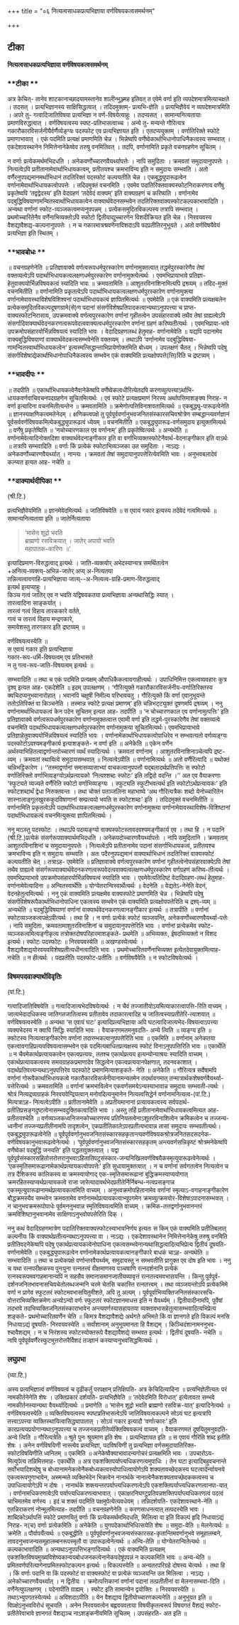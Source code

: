 +++
title = "०६ नित्यत्वसाधकप्रत्यभिज्ञाया वर्णविषयकत्वसमर्थनम्"

+++


## टीका

**नित्यत्वसाधकप्रत्यभिज्ञाया वर्णविषयकत्वसमर्थनम्**

### **टीका **

अत्र केचित्- तानेव शाटकानाच्छादयामस्तानेव शालीन्भुञ्ज्मह इतिवत् त एवेमे वर्णा इति व्यपदेशमात्रमित्याचक्षते । तदसत् । प्रत्यभिज्ञानस्य साक्षिसिद्धत्वात् । तदिदमुक्तम्- प्रत्यभि-ज्ञेति ॥ प्रत्यभिज्ञैवेयं न व्यपदेशमात्रमिति । अपरे तु- गत्वादिजातिविषया प्रत्यभिज्ञा न वर्ण-विषयेत्याहुः । तदप्यसत् । सामान्यनित्यतायाः प्रमाणविरुद्धत्वात् । वर्णविषयत्वस्य स्पष्ट-प्रतिभासत्वाच्च । अन्ये तु- मन्यन्ते गौरित्यत्र गकारौकारविसर्जनीयैर्वर्णैर्व्यङ्ग्यः पदस्फोट एव प्रत्यभिज्ञायत इति । एतदप्ययुक्तम् । वर्णातिरिक्ते स्फोटे प्रमाणाभावात् । एकं पदमिति प्रत्यक्षं प्रमाणमिति चेन्न । भिन्नेष्वपि वर्णेष्वेकार्थाभिधानोपाधिनैकत्वस्य सम्भवात् । एकदेशावस्थानेन निमित्तेनानेकेष्वेव तरुषु वनमितिवत् । तदपि, वर्णानामिति प्रकृते वचनग्रहणेन सूचितम् ।

न वर्णाः प्रत्येकमर्थमभिदधति । अनेकवर्णोच्चारणवैयर्थ्यापत्तेः । नापि समुदिताः । क्रमवतां समुदायानुपपत्तेः । नित्यत्वेऽपि प्रतीतानामेवार्थाभिधायकत्वम्, प्रतीतयश्च क्रमभाविन्य इति न समुदायः सम्भवति । अतो वर्णैरनुपपद्यमानमर्थाभिधानं तदतिरिक्तं पदस्फोटं कल्पयतीति चेन्न । एकबुद्ध्युपारूढत्वेन वर्णानामेवार्थाभिधायकत्वोपपत्तेः । तदिदमुक्तं वचनमिति । एवमेव पदातिरिक्तवाक्यस्फोटनिराकरणाय वर्णेषु प्रकृतेष्वपि ‘तद्वद्वेदस्य’ इति वेदग्रहणं ‘तदेवेदं वाक्यम्’ इति वाक्यग्रहणं च करिष्यति । वर्णानामेव पदबुद्धिविषयाणामन्वितस्वार्थाभिधायकत्वेन वाक्यार्थवेदनसम्भवेन तदतिरिक्तवाक्यस्फोटकल्पकाभावादिति । अन्यथा वर्णानां स्फोट-व्यञ्जकत्वमप्यनुपपन्नम् । प्रत्येकसमुदितविकल्पस्य तत्रापि सम्भवात् । प्रथमोच्चारितेनैव वर्णेनाभिव्यक्तोऽपि स्फोटो द्वितीयाद्युच्चारणेन विशदीक्रियत इति चेन्न । निरवयवस्य वैशद्यावैशद्य-कल्पनानुपपत्तेः । न च गकारमात्रश्रवणेनाविशदाऽपि पदप्रतीतिरनुभूयते । अतो वर्णविषयैवेयं प्रत्यभिज्ञा इति स्थितम् ।

### **भावबोधः **

॥ वचनग्रहणेनेति ॥ प्रतिज्ञावाक्ये वर्णत्वरूपधर्मपुरस्कारेण वर्णानामुक्तत्वात् तद्धर्मपुरस्कारेणैव तेषां वक्तव्यत्वेऽपि पदार्थाभिधायकत्वलक्षणधर्मपुरस्कारेण वर्णानामुक्त्येत्यर्थः । एवमभिप्रायाभावे प्रतिज्ञा-हेतुवाक्ययोर्भिन्नविषयकत्वं स्यादिति भावः ॥ क्रमवतामिति ॥ आशुतरविनाशिनामित्यपि द्रश्व्व्यम् ॥ तदिद-मुक्तं वचनमितीति ॥ वर्णानामिति प्रकृतत्वेऽपि पदार्थाभिधायकत्वलक्षणधर्मपुरस्कारेण वर्णानामुक्त्या वर्णानामेवावस्थाविशेषविशिश्वनां पदार्थाभिधायकत्वं ज्ञापितमित्यर्थः ॥ एवमेवेति ॥ एकं वाक्यमिति प्रत्यक्षबलेन प्रत्येकसमुदितविकल्पदूषणग्रामे(से)ण पदानां संसर्गविशेषप्रतिपादकत्वान्यथाऽनुपपत्त्या च प्राप्त-वाक्यस्फोटनिरासाय, उपक्रमवाक्ये वर्णत्वपुरस्कारेण वर्णानां गृहीतत्वेन उपसंहारवाक्ये तथैव तेषां ग्राह्यत्वेऽपि संसर्गादिवाक्यार्थवेदनकरणत्वरूपवेदत्ववाक्यत्वधर्मपुरस्कारेण वर्णानां ग्रहणं करिष्यतीत्यर्थः । एवमभिप्राया-भावे उपक्रमोपसंहारयोर्भिन्नविषयत्वं स्यादिति भावः । वेदादिग्रहणलब्धं हेतुमाह- वर्णानामेवेति ॥ यद्यपि पदानामेव वाक्यबुद्धिविषयाणां वाक्यार्थवेदकत्वसम्भवेनेति वक्तव्यम् । तथाऽपि ‘वर्णानामेव पदबुद्धिविषया-णामन्वितस्वार्थाभिधायकत्वेन’ इत्यस्मत्सिद्धान्ताभिप्रायेणोक्तमिति बोध्यम् । उपलक्षणं चैतत् । भिन्नेष्वपि पदेषु संसर्गविशेषाद्येकार्थाभिधानोपाधिनैकत्वस्य सम्भवेन
एकं वाक्यमिति प्रत्यक्षोपपत्ते(त्ति)रिति च द्रष्टव्यम् ।

### **भावदीपः **

॥ तदपीति ॥ एकार्थाभिधायकत्वेनैवानेकेष्वपि वर्णेष्वेकत्वधीरित्येतदपि करणव्युत्पत्त्याऽर्थाभि-धायकवर्णवाचिवचनपदग्रहणेन सूचितमित्यर्थः । एवं स्फोटे प्रत्यक्षप्रमाणं निरस्य अर्थापत्तिमाशङ्क्य निराह- न वर्णा इत्यादिना वचनमितीत्यन्तेन ॥ क्रमवतामिति ॥ क्रमेणोत्पत्तिविनाशवतामित्यर्थः ॥ एकबुद्ध्यु-पारूढत्वेनेति ॥ ज्ञानस्याक्षणिकत्वमतेनेदम् । क्षणिकत्वपक्षे तु पूर्वपूर्ववर्णानुभवजनितसंस्कारसचिवश्रोत्रेण सम्बद्धान्त्यवर्णज्ञानं पूर्वसर्ववर्णविषयकमित्येकबुद्ध्युपारूढत्वं ध्येयम् ॥ वचनमितीति ॥ एकबुद्ध्युपारूढ-वर्णसमुदाय इत्युक्तमित्यर्थः ॥ वर्णेषु प्रकृतेष्विति ॥ ‘नचोच्चारणकाल एव वर्णानाम्’ इति प्रकृतेष्वित्यर्थः ॥ अन्यथेति ॥ वर्णानामेवेत्यादिनोक्तदिशा वाक्यार्थवेदनाङ्गीकार इति वा वर्णाभिव्यक्तस्फोटेनैवार्थ-वेदनाङ्गीकार इति वाऽर्थः ॥ तत्रापि सम्भवादिति ॥ वर्णाः किं प्रत्येकं स्फोटाभिव्यञ्जका उत समुदिताः । नाऽद्यः । अनेकवर्णोच्चारणवैयर्थ्यात् । नान्त्यः । क्रमवतां तेषां समुदायानुपपत्तेरित्येवमिति भावः । अनुभवबलादेवं कल्प्यत इत्यत आह- नचेति ॥

### **वाक्यार्थदीपिका **

(श्री.टि.)

प्रत्यभिज्ञैवेयमिति ॥ ज्ञानमेवेदमित्यर्थः ॥ जातिविषयेति ॥ स एवायं गकार इत्यस्य तदेवेदं गत्वमित्यर्थः ॥ सामान्यनित्यताया इति ॥ जातेर्नित्यतायाः

> ‘मासेन शूद्रो भवति  
ब्राह्मणो रसविक्रयात् ।
जातेर् अपायो भवति  
महापातक-कारिणः ॥’

इत्यादिप्रमाण-विरुद्धत्वाद् इत्यर्थः । जाति-व्यक्त्योर् अभेदस्यान्यत्र समर्थितत्वेन  
+अनित्य-व्यक्त्य्-अभिन्न-जातेर् अप्य् अ-नित्यतया  
तन्नित्यत्वावगाहि-प्रत्यभिज्ञाया जात्य्--अ-नित्यत्व-ग्राहि-प्रमाण-विरुद्धत्वाद्  
इत्यर्थ इत्यप्याहुः ।  
किञ्च गत्वं जातिर् एव न भवति यद्विषयकतया प्रत्यभिज्ञाया अन्यथासिद्धिः स्यात् ।  
तारत्वादिना साङ्कर्यात् ।  
तारत्वं गत्वं विहाय तारककारे वर्तते,  
गत्वं च तारत्वं विहाय मन्द्रगकारे,  
समावेशस्तु तारगकार इति द्रष्टव्यम् ॥  

वर्णविषयत्वस्येति ॥  
स एवायं गकार इति प्रत्यभिज्ञाया  
गकार-रूप-धर्मि-विषयत्वम् एव प्रतिभासते  
न तु गत्व-रूप-जाति-विषयत्वम् इत्यर्थः ॥  

सम्भवादिति ॥ तथा च एकं पदमिति प्रत्यक्षम् औपाधिकैकत्वावगाहीत्यर्थः । उपाधिनिमित्त एकत्वव्यवहारः कुत्र दृश्व् इत्यत आह- एकदेशेति ॥ इदम् उपलक्षणम् । ‘गौरित्युक्ते गकारौकारविसर्जनीय-वर्णातिरिक्तस्य क्वचिदप्यनुभवानारोहात् । भवानपि चक्षुषी निमील्य परिभावयतु । गौरित्युक्ते किं वर्णा एवानुभूयन्ते ततोऽतिरिक्तं वा किञ्चनेति । तस्मान्न स्फोटे प्रत्यक्षं प्रमाणम्’ इति चन्निभट्ट्युक्तं दूषणमपि द्रश्व्व्यम् । ननु वर्णानामर्थाभिधायकत्वं केन पदेन सूचितम् इत्यत आह- तदपीति ॥ ‘न चोच्चारणकाल एव वर्णानामुत्पत्तिः’ इति प्रतिज्ञावाक्ये वर्णत्वरूपधर्मपुरस्कारेण वर्णानामुक्तत्वात्त एवामी वर्णा इति तद्धर्म-पुरस्कारेणैव तेषां वक्तव्यत्वे वचनमिति पदार्थाभिधायकत्वलक्षणधर्मपुरस्कारेण वर्णानामुक्त्या सूचितमित्यर्थः। एवमभिप्रायाभावे प्रतिज्ञाहेतुवाक्ययोर्भिन्नविषयत्वं स्यादिति भावः । वर्णानामेकार्थाभिधायकत्वोपाधिरेव न सम्भवत्यतो वर्णव्यङ्ग्यः पदस्फोटोऽवश्यमङ्गीकार्य इत्याशङ्कते- न वर्णा इति ॥ अनेकेति ॥ एकेन वर्णेन अर्थस्याभिहितत्वाद्वर्णान्तरोच्चारणं व्यर्थं स्यादित्यर्थः । क्रमवतां वर्णानाम् । आशुतरविनाशिनाञ्चेत्यपि द्रष्ट-व्यम् । क्रमवतां स्थायित्वे समुदायसम्भवात् ॥ नित्यत्वेऽपीति ॥ वर्णानामित्यर्थः ॥ अतो वर्णैरित्यादि ॥ यथोक्तं चन्निभट्टिकारेण । ‘‘तस्माद्वर्णानां समासव्यासाभ्यां वाचकत्वानुपपत्तौ यद्बलादर्थप्रतिपत्तिः स स्फोटो वर्णातिरिक्तो वर्णाभिव्यङ्ग्योऽर्थप्रत्यायको ‘नित्यश्शब्दः स्फोटः’ इति तद्विदो वदन्ति ।’’ अत एव वैयाकरणाः ‘स्फुट्यते व्यज्यते वर्णैरिति स्फोटो वर्णाभिव्यङ्ग्यः । स्फुट्यति स्फुटीभवत्यर्थ इति स्फोटोऽर्थप्रत्यायकः’ इति स्फोटशब्दार्थं द्वेधा निरुक्तवन्तः । तथा चोक्तं पतञ्जलिना महाभाष्ये ‘अथ गौरित्यत्रैकः शब्दो येनोच्चारितेन सास्नालाङ्गूलखुरककुदविषाणानां सम्प्रत्ययो भवति स स्फोटशब्दः’ इति । तदिदमुक्तं वचनमितीति ॥ वर्णानामिति प्रकृतत्वेऽपि पदार्थाभिधायकत्वलक्षणधर्मपुरस्कारेण वर्णानामुक्त्या वर्णानामेवावस्थाविशेष-विशिष्टानां पदार्थाभिधायकत्वं वचनमित्युक्त्या ज्ञापितमित्यर्थः ।

ननु माऽस्तु पदस्फोटः । तथाऽपि पदव्यङ्ग्यो वाक्यस्फोटस्तावदवश्यमङ्गीकार्य एव । तथा हि । न पदानि (श्री.टि.)प्रत्येकं संसर्गरूपवाक्यार्थमभिदधति । अनेकपदोच्चारणवैयर्थ्यापत्तेः । नापि समुदितानि । क्रमवताम् आशुतरविनाशिनां च समुदायानुपपत्तेः । नित्यत्वेऽपि प्रतीतानामेव पदानां संसर्गाभिधायकत्वं, प्रतीतयश्च क्रमभाविन्य इति न समुदायः सम्भवति । अतः पदैरनुपपद्यमानं वाक्यार्थाभिधानं तदतिरिक्तं वाक्यस्फोटं कल्पयतीति चेत् । तत्राऽह- एवमेवेति ॥ प्रतिज्ञावाक्ये वर्णत्वपुरस्कारेण वर्णानां गृहीतत्वेनोपसंहारवाक्येऽपि तेषां तथैव ग्राह्यत्वे संसर्गरूपवाक्यार्थवेदनकरणत्वरूपवेदत्ववाक्यत्वलक्षणधर्मपुरस्कारेण वर्णग्रहणं करिष्य-तीत्यर्थः । एवमभिप्रायाभावे उपक्रमोपसंहारयोर्भिन्नविषयत्वं स्यादिति भावः । एवमेवेत्यतिदिष्टं वेदादिग्रहण-लब्धं हेतुमाह- वर्णानामेवेत्यादिना ॥ अन्वितस्वार्थेति ॥ योग्येतरान्विस्वार्थेत्यर्थः ॥ वेदनेति ॥ वेद्यतेऽ-नेनेति वेदनं, वेदनहेतुत्वमित्यर्थः । ननु एकं वाक्यमिति प्रत्यक्षमेव वाक्यस्फोटे प्रमाणमिति चेन्न । भिन्नेष्वपि पदेषु संसर्गविशेषरूपैकार्थाभिधानोपाधिना
एकत्वस्य सम्भवेन एकं वाक्यमिति प्रत्यक्षोपपत्तेरिति च द्रश्व्-व्यम् ॥ अन्यथेति ॥ पदबुद्धिविषयाणां वर्णानां वाक्यार्थवेदनकरणत्वानङ्गीकार इत्यर्थः ॥ तत्रापीति ॥ वर्णानां स्फोटव्यञ्जकत्वपक्षेऽपीत्यर्थः । तथा हि । न वर्णाः प्रत्येकं स्फोटं व्यञ्जयन्ति, अनेकवर्णोच्चारणवैयर्थ्या-पत्तेः । नापि समुदिताः, क्रमवतामाशुतरविनाशिनां च समुदायानुपपत्तेरिति भावः । वर्णानां प्रत्येकमेव स्फोट-व्यञ्जकत्वमित्यङ्गीकृत्य तत्रोक्तदोषपरिहारमाशङ्कते- प्रथमेति ॥ अभिव्यक्तः, ईषदभिव्यक्तो न विशद इत्यर्थः। स्फोटः पदस्फोटः ॥ निरवयवस्येति ॥ अखण्डस्येत्यर्थः । वैशद्यावैशद्ययोरवयवविशेषप्रतीत्यधीनत्वादिति भावः । प्रथमोच्चारितवर्णेनाभिव्यक्त इत्येतदेवायुक्तमित्याह- नचेति ॥ न हीत्यर्थः । पदप्रतीतिः पदस्फोट-प्रतीतिः ॥ वर्णविषयैवेति ॥ न स्फोटविषयेत्यर्थः ।

### **विषमपदवाक्यार्थविवृतिः**

(पां.टि.)

गत्वादिजातिविषयेति ॥ गत्वादिजात्यभेदविषयेत्यर्थः । न चैवं तज्जातीयोऽयमित्याकारत्वापत्ति-रिति वाच्यम् । जात्यभेदादधिकस्य जातिगतजातित्वस्य प्रतीतावेव तदाकारत्वादिह च जातित्वस्याप्रतीतेरि-त्याशयात् ॥ वर्णविषयत्वस्येति ॥ अन्यथा ‘स एवायं घटः’ इत्यादिप्रत्यभिज्ञाया अपि घटत्वादिजात्यभेद-विषयत्वाऽपत्त्या व्यक्यभेदस्य न क्वापि सिद्धिः स्यादिति भावः । वैयाकरणमतमनुवदति- अन्ये त्विति ॥ व्यङ्ग्य इति ॥ स्फोटस्य नित्यत्वाङ्गीकारेण वर्णानां तदारम्भकत्वानुपपत्तेरिति भावः ॥ एकमिति ॥ वर्णानाम् अनेकतया एकत्वावगाहिप्रत्ययविषयत्वासम्भवेन एकं पदमित्यबाधितप्रत्यक्षस्य स्फोटं विनाऽनुपपत्तिरिति भावः ॥ एकार्थेति ॥ न चैवमेकार्थप्रत्यायकत्वेन एकत्वप्रत्ययः, ततश्च एकार्थप्रत्यय इत्यन्योन्याश्रयः स्यादिति वाच्यम् । एकार्थप्रत्यायकत्वस्य समयग्राहकप्रमाणादेव सिद्धत्वेन एकत्वप्रत्ययानपेक्षणात्, तदनवकाशात् । पदार्थप्रतिपत्त्यन्यथाऽनुपपत्तिरेव पदस्फोटे प्रमाणमित्याशङ्कते- नेति ॥ अनेकेति ॥ गौरित्यत्र सर्वेषामपि वर्णानां गोरूपैकार्थाभिधायकत्वे गकारौकारविसर्जनीयानामन्यतमेन तदर्थावगमात् तन्मात्रार्थकशेषवर्णवैयर्थ्या-पत्तेरित्यर्थः ॥ क्रमवतामिति ॥ वर्णानां क्रमभावित्वेन एकवर्णसमयेऽन्यस्याभावान्न समुदायः सम्भवती-त्यर्थः । श्रोत्रं नित्यद्रव्यग्राहकं निरवयवेन्द्रियत्वान् मनोवदित्यनुमानेन नित्यत्वसिद्धेर्न वर्णानामनित्यत्व-(पां.टि.) मित्यत्राऽह- नित्यत्वेऽपीति ॥ प्रतीतानामेवेति ॥ अप्रतीयमानानां प्रत्यायकत्वस्य सर्वपदार्थ-प्रतीतिप्रसङ्गदुष्टत्वेनासम्भवदुक्तिकत्वादिति भावः । अस्तु तर्हि प्रतीतानामेवार्थाभिधायकत्वमित्यत आह- प्रतीतयश्चेति ॥ वर्णव्यञ्जकध्वनिजनकोच्चारणस्य प्रतिनियतत्वेनाऽशुतरविनाशित्वेन क्रमिकत्वेन च तज्जन्य-ध्वनीनां तज्जन्यप्रतीतीनामपि तादृशत्वेन, एकप्रतीतिकालेऽपरप्रतीत्यभावान्न तासां समुदायः सम्भवतीत्यर्थः। एकबुद्ध्युपारूढत्वेनेति ॥ पूर्वपूर्ववर्णानुभवजनितसंस्कारसहकृतान्त्यवर्णविषयकश्रोत्रजनितसदसदनेक-वर्णविषयकानुभवारूढत्वेनेत्यर्थः । ‘पूर्वपूर्ववर्णानुभवजनितसंस्कारसहकृतम् अन्त्यवर्णसन्निकृष्टं श्रोत्रमनेकेष्वपि वर्णेष्वेकां पदबुद्धिं जनयति’ इति पद्धतावुक्तत्वात् । यद्वा पूर्वपूर्वसंस्कारसहितोत्तरोत्तरानुभवाऽहितातिपटुसंस्कार-जन्यनिखिलवर्णविषयैकस्मृत्युपारूढत्वेनेत्यर्थः । ‘एकस्मृतिसमारूढानामेकार्थप्रत्यायकत्वोपपत्तेः’ इति सुधायामुक्तत्वात् । न च वर्णानां सर्वगतत्वेन नित्यत्वेन च तत्र दैशिकस्य कालिकस्य वा क्रमस्यायोगाद् एक-स्मृतिसमारूढानां बुद्धिक्रमस्याप्ययोगात् क्रमरहितस्याप्यर्थप्रत्यायकत्वे राजा जारेत्यादावर्थभेदप्रतीतेर्निर्निबन्ध-नत्वप्रसङ्गान्न एकस्मृत्युपारूढानामर्थप्रत्यायकत्वमिति वाच्यम् । अनुभवक्रमोपहितानामेव वर्णानां स्मृत्याऽ-वगाहनाङ्गीकारेण बौद्धक्रमस्यैव सम्भवेन क्रमवतामेव वर्णानामर्थप्रत्यायकत्वाभ्युपगमेन क्रमव्युत्क्रमयोर-विशेषाऽपादनासम्भवात् । न चानुभवक्रमरूपोपाधेः पूर्वमननुभवान्न स्मृतिविषयत्वमिति वाच्यम् । क्रमिक-तत्तद्वर्णानुभवानन्तरं क्रमविशिष्टानुभवानामेव साक्षिणाऽनुभवोपपत्तेरिति दिक् ।

ननु कथं वेदादिग्रहणमात्रेण पदातिरिक्तवाक्यस्फोटस्याभावनिर्णय इत्यतः स किम् एकं वाक्यमिति प्रतीतिबलात् कल्पनीयः किं वाक्यार्थप्रतीत्यन्यथाऽनुपपत्त्या वा । नाऽद्यः । एकदेशावस्थानेन निमित्तेनानेकेषु तरुषु वनमिति प्रतीतिवदनेकेष्वपि पदेषु एकार्थप्रत्यायकत्वेनोपाधिना एकत्वसम्भवेनान्यथासिद्धत्वादित्यभिप्रेत्य द्वितीयं दूषयति- वर्णानामेवेति ॥ एकबुद्ध्युपारूढत्वेन वर्णानामेकार्थप्रत्यायकत्वानङ्गीकारे बाधकं चाऽह- अन्यथेति ॥ सम्भवादिति ॥ तथा च प्रत्येकपक्षे वर्णान्तरवैयर्थ्यम्, समुदायस्तु न सम्भवतीति प्रागुक्त एव दोष इति भावः । ननु च यथा रत्नपरीक्षकस्य पुनःपुना रत्नतत्त्वं वीक्षमाणस्य पञ्चषाणि रत्नदर्शनानि प्रत्येकं रत्नस्वरूपमवगाहमानान्यपि न सहसैव समानासमानजातीयव्यावृत्तं रत्नतत्त्वमवभासयन्ति । किन्तु पूर्वपूर्व-दर्शनजनितभावनासचिवचेतोलब्धजन्मनि चरमे चेतसि चकास्ति रत्नतत्त्वम् । तथा व्यञ्जयन्तोऽपि प्रत्येकमिमे वर्णा न प्रागेव स्फुटतरं स्फोटमवभासयितुमीशते, अपि तु अल्पम् । पूर्वपूर्वाभिव्यक्तिजनितसंस्कारसचि-वोत्तराभिव्यक्तिक्रमेण अन्योऽन्यो वर्णः स्फुटतरं स्फोटज्ञानमाधत्त इति न वैयर्थ्यम् । द्वितीयादीनामपि, पूर्वेषां तदभावे तदभिव्यक्तिजनितसंस्काराभावेन अन्त्यवर्णस्यासहायतया व्यक्तावभासहेतुत्वासम्भवादित्यभिप्रेत्य शङ्कते- प्रथमोच्चारितवर्णेन चेति ॥ किमत्र वैशद्यावैशद्ये अर्थगते अभिमते किं वा ज्ञानगते इति विकल्पं मनसि निधायाऽद्यं दूषयति- निरवयवस्येति ॥ सर्वांशानाम् अनुभूयमानता हि वैशद्यम् । किञ्चिदंशानामननुभव-श्चावैशद्यम् । न च निरंशस्य स्फोटस्योक्तरूपे वैशद्यावैशद्ये सम्भवत इत्यर्थः । द्वितीयं दूषयति- नचेति ॥ नापि पूर्वपूर्ववर्णैरस्फुटमुत्तरोत्तरैर्विशदं तज्ज्ञानं कस्याप्यनुभवसिद्धमित्यर्थः ।

### **लघुप्रभा**

(व्या.टि.)

अस्य प्रत्यभिज्ञात्वं वर्णविषयत्वं च दृढीकर्तुं परपक्षान् प्रतिक्षिपति- अत्र केचिदित्यादिना ॥ प्रत्यभिज्ञेतीत्यतः परं नामकीर्तनेनेति शेषः । उक्तिप्रकारं दर्शयति- प्रत्यभिज्ञैवेति ॥ ‘तदेवेदमिति विरोधात्’ इत्येतावता सम्भवे नामकीर्तनस्यान्यथा वैयर्थ्यादित्यर्थः ॥ प्रमाणेति ॥ ‘मासेन शूद्रो भवति ब्राह्मणो रसविक्र-यात्’ इत्यादिनेत्यर्थः ॥ वर्णविषयत्वस्येति ॥ व्यक्तिविषयत्वस्य स्पष्टप्रतिभासत्वेऽपि जातिविषयत्वकल्पने सोऽयं घट इत्यत्रापि तत्त्वाऽपत्त्या व्यक्तिस्थायित्वासिद्ध्यापातात् । सोऽयं गकार इत्यादौ ‘वर्णात्कारः’ इति कारप्रत्ययप्रयोगान्यथाऽनुपपत्त्या च तज्जनकप्रतीतेर्व्यक्तिविषयकत्वं वाच्यम् । वैयाकरणमतं दूषयितुमनुवदति- अन्ये त्विति ॥ गौरित्यत्रेति ॥ श्रुते पुनः श्रूयमाण इति शेषः । प्रत्यभिज्ञायत इति ॥ स एवायं गौरिति शब्द इतीति शेषः । अनेन वर्णविषयिणी नास्त्येव प्रत्यभिज्ञा, पदविषयिणी
तु प्रत्यभिज्ञा वर्णसमुदायातिरिक्त-स्फोटविषयिणीति ध्वनितम् ॥ एकमिति ॥ अनेकेष्वैक्याभावादन्यगोचरं प्रत्यक्षमिति भावः । उपचारोऽय-मित्युपेत्य तन्निमित्तमाह- एकार्थेति ॥ अत्र एकशक्तिपर्याप्त्यधिकरणत्वमुपाधिः । तेन घटा इत्यादिबहुवचनान्ते सर्वोभयादिशब्देषु च बोध्यानामनेकत्वेनैकबोध्यकत्वस्योपाधित्वायोगेऽपि शक्यतावच्छेदकस्य घटत्वादेर्न्यायनये एकत्वरूपगुणाभावेन, अस्मन्मते व्यक्तिभेदेन भिन्नत्वेन नानार्थके नानात्वेनैकशक्यतावच्छेदककत्वस्य च उपाधित्वायोगेऽपि न दोषः । नानार्थके शक्त्यन्तरपर्याप्त्यधिकरणत्वेऽपि एकशक्तिपर्याप्त्यधिकरणत्वानपा-यात् । वर्णानामधिकरणत्वेऽपि पर्याप्त्यधिकरणत्वाभावात् । एकाक्षरनिघण्टुप्रतिपन्नशक्तिपर्याप्त्यधिकरणत्वं पदत्वं चाभिमतमेव वर्णस्य । इदं च शक्तं पदमिति पक्षमुपेत्येत्यवधेयम् । तन्निदर्शयति- एकदेशावस्थाने-नेति ॥ एतन्निराकरणं नोन्मूलमित्याह- तदपीति ॥ वचनग्रहणेनेति ॥ करणसाधनत्वात् तत्पदस्येति भावः । शाब्दिकोऽर्थापत्तिं स्फोटे प्रमाणयितुं वर्णाः किं प्रत्येकमर्थमभिदधति, मिलित्वा वा इति विकल्पं हृदि निधायाऽद्यं निराह- न(च) वर्णाः प्रत्येकमिति ॥ अनेकेति ॥ युगपदेकार्थाभिधित्सयेति शेषः ॥ समुदा-येति ॥ मेलनेत्यर्थः ॥ क्रमेति ॥ पौर्वापर्येत्यर्थः ॥ एकबुद्धीति ॥ पूर्वपूर्ववर्णानुभवजन्यसंस्कारसह-कृतान्तिमवर्णानुभवे समूहालम्बने, तावदनुभवजन्यसमूहालम्बनरूपस्मृतौ वा उपारूढत्वेनेत्यर्थः ॥ अन्वि-तेति ॥ योग्येतरान्वितेत्यर्थः ॥ कल्पकाभावादिति ॥ अन्यथाऽनुपपत्तिभङ्गादित्यर्थः । एकं वाक्यमिति प्रत्यक्षम् एकशक्तिविषयमुख्यविशेष्यकान्वयबोधजनकत्वेनानेकपदेषूपपन्नं न कल्पकमिति भावः ॥ अन्य-थेति ॥ प्रमितवर्णपरित्यागेनाप्रमितस्फोटकल्पन इत्यर्थः ॥
विकल्पस्येति ॥ अन्यतरपरिग्रहे दोषस्य चेत्यर्थः । तथा हि । किं वर्णाः पदानि वा किं पदस्फोटं वा वाक्यस्फोटं वा प्रत्येकं व्यञ्जयन्ति उत मिलित्वा । नाऽद्यः । अनेकोच्चारणवैयर्थ्यात् । न द्वितीयः । क्रमोत्पत्तिकानां वर्णानां पदानां तत्प्रतीतीनां वा मेलनासम्भवा-दिति । वर्णेनेत्युपलक्षणम् । पदेनापीति ग्राह्यम् । स्फोट इति सामान्येन द्वयोक्तिः ॥ निरवयवस्येति ॥ तथाऽभ्युपगतस्येत्यर्थः ॥ अविशदाऽपीति ॥ येन वैशद्याय द्वितीयोच्चारणकल्पनेति ॥ अनुभूयत इति ॥ विपक्षेऽनुभवविरोधं सूचयति । अनेन निरवयवत्वेन बह्ववयवताया विषयीकृतत्वरूपं विषयगतं वैशद्यं स्फोट-प्रतीतेरेवाभावे ज्ञानगतं वैशद्यञ्च नाऽशङ्कनीयमिति सूचितम् । उपसंहरति- अत इति ॥

